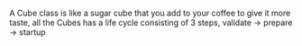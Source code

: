 A Cube class is like a sugar cube that you add to your coffee to give it more taste, all the Cubes has a life cycle consisting of 3 steps, validate -> prepare -> startup
